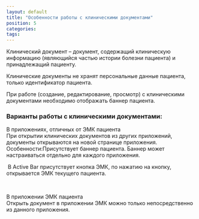 ```yaml
---
layout: default
title: "Особенности работы с клиническими документами"
position: 5
categories: 
tags: 
---
```


Клинический документ – документ, содержащий клиническую информацию (являющийся частью истории болезни пациента) и принадлежащий пациенту.

Клинические документы не хранят персональные данные пациента, только идентификатор пациента.

При работе (создание, редактирование, просмотр) с клиническими документами необходимо отображать баннер пациента.

### Варианты работы с клиническими документами:

В приложениях, отличных от ЭМК пациента  
При открытии клинических документов из других приложений, документы открываются на новой странице приложения.  
Особенности:Присутствует баннер пациента. Баннер может настраиваться отдельно для каждого приложения.

 В Active Bar присутствует кнопка ЭМК, по нажатию на кнопку, открывается ЭМК текущего пациента.

 

В приложении ЭМК пациента  
Открыть документ в приложении ЭМК можно только непосредственно из данного приложения. 

 

 

